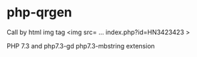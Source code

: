 # php-qrgen
Call by html img tag &lt;img src= ... index.php?id=HN3423423 >

PHP 7.3 and php7.3-gd php7.3-mbstring extension

